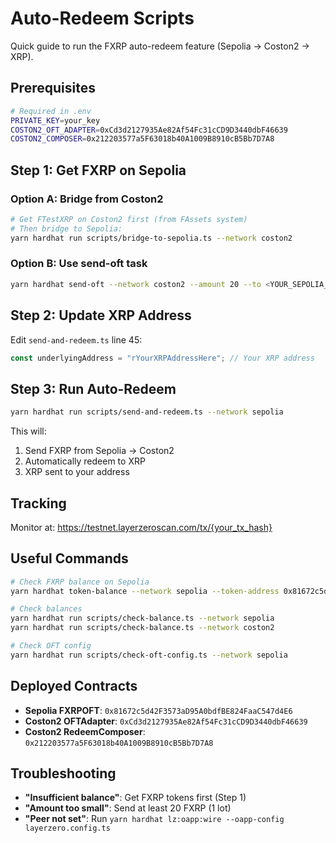# Auto-Redeem Scripts

Quick guide to run the FXRP auto-redeem feature (Sepolia → Coston2 → XRP).

## Prerequisites

```bash
# Required in .env
PRIVATE_KEY=your_key
COSTON2_OFT_ADAPTER=0xCd3d2127935Ae82Af54Fc31cCD9D3440dbF46639
COSTON2_COMPOSER=0x212203577a5F63018b40A1009B8910cB5Bb7D7A8
```

## Step 1: Get FXRP on Sepolia

### Option A: Bridge from Coston2
```bash
# Get FTestXRP on Coston2 first (from FAssets system)
# Then bridge to Sepolia:
yarn hardhat run scripts/bridge-to-sepolia.ts --network coston2
```

### Option B: Use send-oft task
```bash
yarn hardhat send-oft --network coston2 --amount 20 --to <YOUR_SEPOLIA_ADDRESS>
```

## Step 2: Update XRP Address

Edit `send-and-redeem.ts` line 45:
```typescript
const underlyingAddress = "rYourXRPAddressHere"; // Your XRP address
```

## Step 3: Run Auto-Redeem

```bash
yarn hardhat run scripts/send-and-redeem.ts --network sepolia
```

This will:
1. Send FXRP from Sepolia → Coston2
2. Automatically redeem to XRP
3. XRP sent to your address

## Tracking

Monitor at: https://testnet.layerzeroscan.com/tx/{your_tx_hash}

## Useful Commands

```bash
# Check FXRP balance on Sepolia
yarn hardhat token-balance --network sepolia --token-address 0x81672c5d42F3573aD95A0bdfBE824FaaC547d4E6

# Check balances
yarn hardhat run scripts/check-balance.ts --network sepolia
yarn hardhat run scripts/check-balance.ts --network coston2

# Check OFT config
yarn hardhat run scripts/check-oft-config.ts --network sepolia
```

## Deployed Contracts

- **Sepolia FXRPOFT**: `0x81672c5d42F3573aD95A0bdfBE824FaaC547d4E6`
- **Coston2 OFTAdapter**: `0xCd3d2127935Ae82Af54Fc31cCD9D3440dbF46639`
- **Coston2 RedeemComposer**: `0x212203577a5F63018b40A1009B8910cB5Bb7D7A8`

## Troubleshooting

- **"Insufficient balance"**: Get FXRP tokens first (Step 1)
- **"Amount too small"**: Send at least 20 FXRP (1 lot)
- **"Peer not set"**: Run `yarn hardhat lz:oapp:wire --oapp-config layerzero.config.ts`
